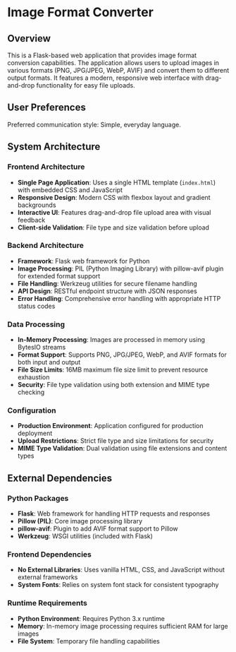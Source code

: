 # Image Format Converter

## Overview

This is a Flask-based web application that provides image format conversion capabilities. The application allows users to upload images in various formats (PNG, JPG/JPEG, WebP, AVIF) and convert them to different output formats. It features a modern, responsive web interface with drag-and-drop functionality for easy file uploads.

## User Preferences

Preferred communication style: Simple, everyday language.

## System Architecture

### Frontend Architecture
- **Single Page Application**: Uses a single HTML template (`index.html`) with embedded CSS and JavaScript
- **Responsive Design**: Modern CSS with flexbox layout and gradient backgrounds
- **Interactive UI**: Features drag-and-drop file upload area with visual feedback
- **Client-side Validation**: File type and size validation before upload

### Backend Architecture
- **Framework**: Flask web framework for Python
- **Image Processing**: PIL (Python Imaging Library) with pillow-avif plugin for extended format support
- **File Handling**: Werkzeug utilities for secure filename handling
- **API Design**: RESTful endpoint structure with JSON responses
- **Error Handling**: Comprehensive error handling with appropriate HTTP status codes

### Data Processing
- **In-Memory Processing**: Images are processed in memory using BytesIO streams
- **Format Support**: Supports PNG, JPG/JPEG, WebP, and AVIF formats for both input and output
- **File Size Limits**: 16MB maximum file size limit to prevent resource exhaustion
- **Security**: File type validation using both extension and MIME type checking

### Configuration
- **Production Environment**: Application configured for production deployment
- **Upload Restrictions**: Strict file type and size limitations for security
- **MIME Type Validation**: Dual validation using file extensions and content types

## External Dependencies

### Python Packages
- **Flask**: Web framework for handling HTTP requests and responses
- **Pillow (PIL)**: Core image processing library
- **pillow-avif**: Plugin to add AVIF format support to Pillow
- **Werkzeug**: WSGI utilities (included with Flask)

### Frontend Dependencies
- **No External Libraries**: Uses vanilla HTML, CSS, and JavaScript without external frameworks
- **System Fonts**: Relies on system font stack for consistent typography

### Runtime Requirements
- **Python Environment**: Requires Python 3.x runtime
- **Memory**: In-memory image processing requires sufficient RAM for large images
- **File System**: Temporary file handling capabilities